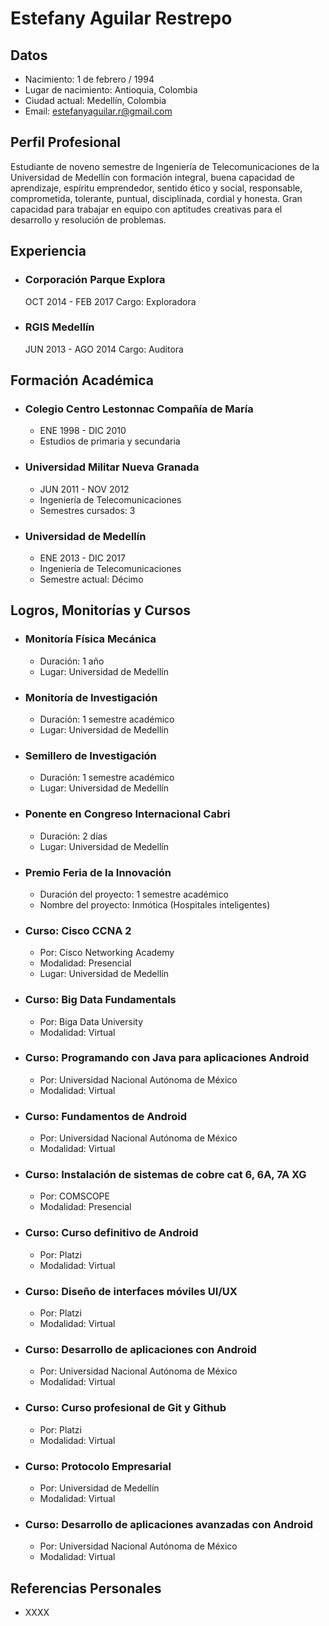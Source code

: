 # Estefany Aguilar Restrepo


## Datos

- Nacimiento: 1 de febrero / 1994
- Lugar de nacimiento: Antioquia, Colombia
- Ciudad actual: Medellín, Colombia
- Email: estefanyaguilar.r@gmail.com

## Perfil Profesional

Estudiante de noveno semestre de Ingeniería de Telecomunicaciones de la Universidad de Medellín con formación integral, buena capacidad de aprendizaje, espíritu emprendedor, sentido ético y social, responsable, comprometida, tolerante, puntual, disciplinada, cordial y honesta. Gran capacidad para trabajar en equipo con aptitudes creativas para el desarrollo y resolución de problemas.

## Experiencia

- ### Corporación Parque Explora  
  OCT 2014 - FEB 2017
  Cargo: Exploradora

- ### RGIS Medellín
  JUN 2013 - AGO 2014
  Cargo: Auditora

## Formación Académica

- ### Colegio Centro Lestonnac Compañía de María
  - ENE 1998 - DIC 2010
  - Estudios de primaria y secundaria

- ### Universidad Militar Nueva Granada
  - JUN 2011 - NOV 2012
  - Ingeniería de Telecomunicaciones
  - Semestres cursados: 3

- ### Universidad de Medellín
  - ENE 2013 - DIC 2017
  - Ingeniería de Telecomunicaciones
  - Semestre actual: Décimo

## Logros, Monitorías y Cursos

- ### Monitoría Física Mecánica
  - Duración: 1 año
  - Lugar: Universidad de Medellín
- ### Monitoría de Investigación
  - Duración: 1 semestre académico
  - Lugar: Universidad de Medellín
- ### Semillero de Investigación
  - Duración: 1 semestre académico
  - Lugar: Universidad de Medellín
- ### Ponente en Congreso Internacional Cabri
  - Duración: 2 días
  - Lugar: Universidad de Medellín
- ### Premio Feria de la Innovación
  - Duración del proyecto: 1 semestre académico
  - Nombre del proyecto: Inmótica (Hospitales inteligentes)
- ### Curso: Cisco CCNA 2
  - Por: Cisco Networking Academy
  - Modalidad: Presencial
  - Lugar: Universidad de Medellín
- ### Curso: Big Data Fundamentals
  - Por: Biga Data University
  - Modalidad: Virtual
- ### Curso: Programando con Java para aplicaciones Android
  - Por: Universidad Nacional Autónoma de México
  - Modalidad: Virtual
- ### Curso: Fundamentos de Android
  - Por: Universidad Nacional Autónoma de México
  - Modalidad: Virtual
- ### Curso: Instalación de sistemas de cobre cat 6, 6A, 7A XG
  - Por: COMSCOPE
  - Modalidad: Presencial
- ### Curso: Curso definitivo de Android
  - Por: Platzi
  - Modalidad: Virtual
- ### Curso: Diseño de interfaces móviles UI/UX
  - Por: Platzi
  - Modalidad: Virtual
- ### Curso: Desarrollo de aplicaciones con Android
  - Por: Universidad Nacional Autónoma de México
  - Modalidad: Virtual
- ### Curso: Curso profesional de Git y Github
  - Por: Platzi
  - Modalidad: Virtual
- ### Curso: Protocolo Empresarial
  - Por: Universidad de Medellín
  - Modalidad: Virtual
- ### Curso: Desarrollo de aplicaciones avanzadas con Android
  - Por: Universidad Nacional Autónoma de México
  - Modalidad: Virtual

## Referencias Personales

 - XXXX
